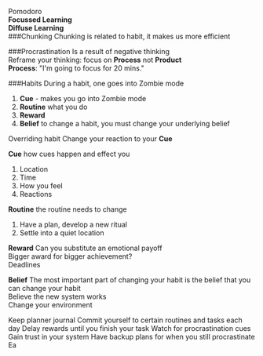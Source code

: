 Pomodoro  
**Focussed Learning**  
**Diffuse Learning**  
###Chunking
Chunking is related to habit, it makes us more efficient

###Procrastination
Is a result of negative thinking  
Reframe your thinking: focus on **Process** not **Product**  
  **Process**: "I'm going to focus for 20 mins."  
  
###Habits
During a habit, one goes into Zombie mode

1. **Cue** - makes you go into Zombie mode
2. **Routine** what you do 
3. **Reward**
4. **Belief** to change a habit, you must change your underlying belief

Overriding habit
Change your reaction to your **Cue**

**Cue** how cues happen and effect you  
1. Location
2. Time
3. How you feel
4. Reactions

**Routine** the routine needs to change
1. Have a plan, develop a new ritual
2. Settle into a quiet location

**Reward**
Can you substitute an emotional payoff  
Bigger award for bigger achievement?   
Deadlines  

**Belief**
The most important part of changing your habit is the belief that you can change your habit  
Believe the new system works  
Change your environment  

Keep planner journal
Commit yourself to certain routines and tasks each day
Delay rewards until you finish your task
Watch for procrastination cues
Gain trust in your system
Have backup plans for when you still procrastinate
Ea
